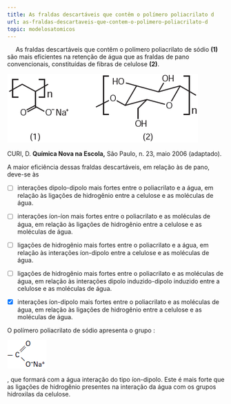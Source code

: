 ```yaml
---
title: As fraldas descartáveis que contêm o polímero poliacrilato d
url: as-fraldas-descartaveis-que-contem-o-polimero-poliacrilato-d
topic: modelosatomicos
---
```



     As fraldas descartáveis que contêm o polímero poliacrilato de sódio **(1)** são mais eficientes na retenção de água que as fraldas de pano convencionais, constituídas de fibras de celulose **(2)**.

![](0b71520c-45e0-5976-a2d5-73306267be35.png)

CURI, D. **Química Nova na Escola,** São Paulo, n. 23, maio 2006 (adaptado).

A maior eficiência dessas fraldas descartáveis, em relação às de pano, deve-se às



- [ ] interações dipolo-dipolo mais fortes entre o poliacrilato e a água, em relação às ligações de hidrogênio entre a celulose e as moléculas de água.
- [ ] interações íon-íon mais fortes entre o poliacrilato e as moléculas de água, em relação às ligações de hidrogênio entre a celulose e as moléculas de água.
- [ ] ligações de hidrogênio mais fortes entre o poliacrilato e a água, em relação às interações íon-dipolo entre a celulose e as moléculas de água.
- [ ] ligações de hidrogênio mais fortes entre o poliacrilato e as moléculas de água, em relação às interações dipolo induzido-dipolo induzido entre a celulose e as moléculas de água.
- [x] interações íon-dipolo mais fortes entre o poliacrilato e as moléculas de água, em relação às ligações de hidrogênio entre a celulose e as moléculas de água.


O polímero poliacrilato de sódio apresenta o grupo :

![](6b14fd6f-8616-80cb-f8f7-132f9bb46f4f.png)

, que formará com a água interação do tipo íon-dipolo. Este é mais forte que as ligações de hidrogênio presentes na interação da água com os grupos hidroxilas da celulose.
